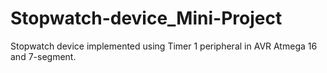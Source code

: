 # Stopwatch-device_Mini-Project
 Stopwatch device implemented using Timer 1 peripheral in AVR Atmega 16 and 7-segment.
